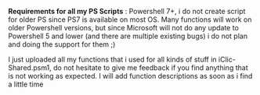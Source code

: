 **Requirements for all my PS Scripts** : Powershell 7+, i do not create script for older PS since PS7 is available on most OS.
Many functions will work on older Powershell versions, but since Microsoft will not do any update to Powershell 5 and lower (and there are multiple existing bugs) i do not plan and doing the support for them ;)

I just uploaded all my functions that i used for all kinds of stuff in iClic-Shared.psm1, do not hesitate to give me feedback if you find anything that is not working as expected.
I will add function descriptions as soon as i find a little time
